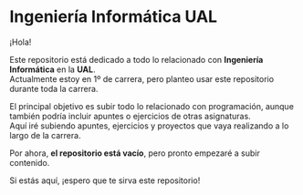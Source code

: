 # Ingeniería Informática UAL

¡Hola!

Este repositorio está dedicado a todo lo relacionado con **Ingeniería Informática** en la **UAL**.  
Actualmente estoy en 1º de carrera, pero planteo usar este repositorio durante toda la carrera.

El principal objetivo es subir todo lo relacionado con programación, aunque también podría incluir apuntes o ejercicios de otras asignaturas.  
Aquí iré subiendo apuntes, ejercicios y proyectos que vaya realizando a lo largo de la carrera.

Por ahora, **el repositorio está vacío**, pero pronto empezaré a subir contenido.

Si estás aquí, ¡espero que te sirva este repositorio!

